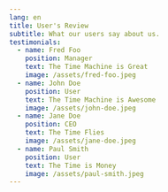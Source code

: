 ```yaml
---
lang: en
title: User's Review
subtitle: What our users say about us.
testimonials:
  - name: Fred Foo
    position: Manager
    text: The Time Machine is Great
    image: /assets/fred-foo.jpeg
  - name: John Doe
    position: User
    text: The Time Machine is Awesome
    image: /assets/john-doe.jpeg
  - name: Jane Doe
    position: CEO
    text: The Time Flies
    image: /assets/jane-doe.jpeg
  - name: Paul Smith
    position: User
    text: The Time is Money
    image: /assets/paul-smith.jpeg
---
```


